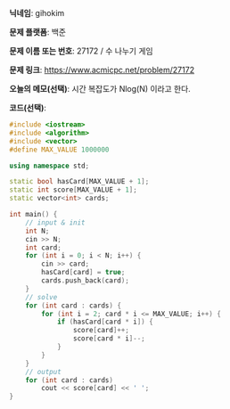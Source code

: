 **닉네임**: gihokim

**문제 플랫폼**: 백준

**문제 이름 또는 번호**: 27172 / 수 나누기 게임

**문제 링크**: https://www.acmicpc.net/problem/27172

**오늘의 메모(선택)**: 시간 복잡도가 Nlog(N) 이라고 한다.

**코드(선택)**:

```c++
#include <iostream>
#include <algorithm>
#include <vector>
#define MAX_VALUE 1000000

using namespace std;

static bool hasCard[MAX_VALUE + 1];
static int score[MAX_VALUE + 1];
static vector<int> cards;

int main() {
	// input & init
	int N;
	cin >> N;
	int card;
	for (int i = 0; i < N; i++) {
		cin >> card;
		hasCard[card] = true;
		cards.push_back(card);
	}
	// solve
	for (int card : cards) {
		for (int i = 2; card * i <= MAX_VALUE; i++) {
			if (hasCard[card * i]) {
				score[card]++;
				score[card * i]--;
			}
		}
	}
	// output
	for (int card : cards)
		cout << score[card] << ' ';
}
```
